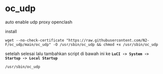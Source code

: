 # oc_udp
auto enable udp proxy openclash

install 

```
wget --no-check-certificate "https://raw.githubusercontent.com/N2-F/oc_udp/main/oc_udp" -O /usr/sbin/oc_udp && chmod +x /usr/sbin/oc_udp
```

setelah selesai
lalu tambahkan script di bawah ini ke **``LuCI -> System -> Startup -> Local Startup``**

```
/usr/sbin/oc_udp
```
